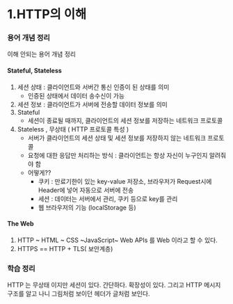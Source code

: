 # 1.HTTP의 이해

### 용어 개념 정리

이해 안되는 용어 개념 정리

#### Stateful, Stateless

1. 세션 상태  :  클라이언트와 서버간 통신 인증이 된 상태를 의미
   * 인증된 상태에서 데이터 송수신이 가능
2. 세션 정보 : 클라이언트가 서버에 전송할 데이터 정보를 의미
3. Stateful
   * 세션이 종료될 때까지, 클라이언트의 세션 정보를 저장하는 네트워크 프로토콜
4. Stateless , 무상태 (  HTTP 프로토콜 특성 )
   * 서버가 클라이언트의 세션 상태 및 세션 정보를 저장하지 않는 네트워크 프로토콜
   * 요청에 대한 응답만 처리하는 방식 : 클라이언트는 항상 자신이 누구인지 알려줘야 함
   * 어떻게??
     * 쿠키 : 만료기한이 있는 key-value 저장소, 브라우저가 Request시에 Header에 넣어 자동으로 서버에 전송
     * 세션 : 데이터는 서버에서 관리, 쿠키 등으로 key를 관리
     * 웹 브라우저의 기능 (localStorage 등)

#### The Web

1. HTTP \~ HTML \~ CSS \~JavaScript\~ Web APIs 를 Web 이라고 할  수 있다.
2. HTTPS == HTTP + TLS( 보안계층)&#x20;

### 학습 정리

HTTP 는 무상태 이지만 세션이 있다. 간단하다. 확장성이 있다. 그리고 HTTP 메시지 구조를 알고 나니 그림처럼 보이던 헤더가 글처럼 보인다.&#x20;
